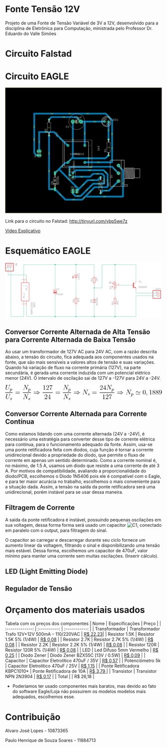 # Fonte Tensão 12V
Projeto de uma Fonte de Tensão Variável de 3V a 12V, desenvolvido para a disciplina de Eletrônica para Computação, ministrada pelo Professor Dr. Eduardo do Valle Simões
# Circuito Falstad

# Circuito EAGLE

![PCB](https://github.com/Alvaro-dev/FonteTensaoVariavel/blob/master/PCB.png)

Link para o circuito no Falstad: http://tinyurl.com/ybp5we7z

<a href = "https://drive.google.com/file/d/1gzrX5Xs-pL27jggY8ZcAat801Hr3pDeq/view?usp=sharing"> Vídeo Explicativo</a>

# Esquemático EAGLE
![Schematic](https://github.com/Alvaro-dev/FonteTensaoVariavel/blob/master/Schematic.png)

## Conversor Corrente Alternada de Alta Tensão para Corrente Alternada de Baixa Tensão
Ao usar um transformador de 127V AC para 24V AC, com a razão descrita abaixo, a tensão do circuito, fica adequada aos componentes usados na fonte, que são mais sensíveis a valores altos de tensão e suas variações. Quando há variação de fluxo na corrente primária (127V), na parte secundária, é gerada uma corrente induzida com um potencial elétrico menor (24V). O intervalo de oscilação sai de 127V a -127V para 24V a -24V.

![Transformador](https://github.com/Alvaro-dev/FonteTensaoVariavel/blob/master/Transformador.gif)

## Conversor Corrente Alternada para Corrente Contínua
Como estamos lidando com uma corrente alternada (24V a -24V), é necessário uma estratégia para converter desse tipo de corrente elétrica para contínua, para o funcionamento adequado da fonte. Assim, usa-se uma ponte retificadora feita com diodos, cuja função é tornar a corrente unidirecional devido a propriedade do diodo, que permite o fluxo de corrente em apenas um sentido determinado. Como a corrente nominal é, no máximo, de 1.5 A, usamos um diodo que resiste a uma corrente de até 3 A.
Por motivos de compatibilidade, avaliando a proporcionalidade do diodo/PCB, escolhemos o Diodo 1N5406 pois ele é compatível com o Eagle, e para ter maior acurácia no trabalho, escolhemos o mais conveniente para a situação dada. Assim, a tensão na saída da ponte retificadora será uma unidirecional, porém instável para se usar dessa maneira.

## Filtragem de Corrente
A saída da ponte retificadora é instável, possuindo pequenas oscilações em sua voltagem, dessa forma forma será usado um capacitor ![C1](https://github.com/Alvaro-dev/FonteTensao12V/blob/master/Formulas/C1.gif), conectado em paralelo com o output, para filtragem do sinal.

O capacitor ao carregar e descarregar durante seu ciclo fornece um aumento linear da voltagem, filtrando o sinal e disponibilizando uma tensão mais estável. Dessa forma, escolhemos um capacitor de 470uF, valor mínimo para manter uma corrente sem muitas oscilações.
(Inserir cálculo).

## LED (Light Emitting Diode)

## Regulador de Tensão


# Orçamento dos materiais usados
Tabela com os preços dos componentes
|     Nome    |     Especificações    |     Preço    |
| :-------------: | :----------: | :-----------: |
| Transformador | Transformador Trafo 12V+12V 500mA – 110/220VAC | <a href = "https://www.baudaeletronica.com.br/transformador-trafo-12v-12v-500ma-110-220vac.html">R$ 22,23</a>|
| Resistor 1.5K   | Resistor 1.5K 5% (1/4W) | <a href = "https://www.baudaeletronica.com.br/resistor-1k5-5-1-4w.html">R$ 0,08</a> |
| Resistor 2.7K   | Resistor 2.7K 5% (1/4W) | <a href = "https://www.baudaeletronica.com.br/resistor-2k7-5-1-4w.html">R$ 0,08</a> |
| Resistor 2.2K   | Resistor 2.2K 5% (1/4W) | <a href = "https://www.baudaeletronica.com.br/resistor-2k2-5-1-4w.html">R$ 0,08</a> |
| Resistor 120R   | Resistor 120R 5% (1/4W) | <a href = "https://www.baudaeletronica.com.br/resistor-120r-5-1-4w.html">R$ 0,08</a> |
| LED | Led Difuso 5mm Vermelho | <a href = "https://www.eletrogate.com/led-difuso-5mm-vermelho">R$ 0,25</a> |
| Diodo Zener   | Diodo Zener BZX55C [13V / 0.5W] | <a href = "https://www.baudaeletronica.com.br/diodo-zener-bzx55c-13v-0-5w.html">R$ 0,09</a> |
| Capacitor   | Capacitor Eletrolítico 470uF / 35V | <a href = "https://www.baudaeletronica.com.br/capacitor-eletrolitico-470uf-35v.html">R$ 0,57</a> |
| Potenciômetro 5k   | Capacitor Eletrolítico 470uF / 25V | <a href = "https://www.baudaeletronica.com.br/capacitor-eletrolitico-470uf-25v.html">R$ 1,15</a> |
| Ponte Retificadora KBPC1010* | Ponte Retificadora de 10A | <a href = "https://www.baudaeletronica.com.br/ponte-retificadora-kbpc1010.html"> R$ 3,79  </a> |
| Transistor   | Transistor NPN 2N3904 | <a href = "https://www.baudaeletronica.com.br/transistor-npn-2n3904.html">R$ 0,17</a> |
| Total   |  | R$ 26,18 |

* Poderíamos ter usado componentes mais baratos, mas devido ao fato do software Eagle/Loja não possuirem os modelos modelos mais adequados, escolhemos esse.

# Contribuição
Alvaro José Lopes - 10873365

Paulo Henrique de Souza Soares - 11884713
